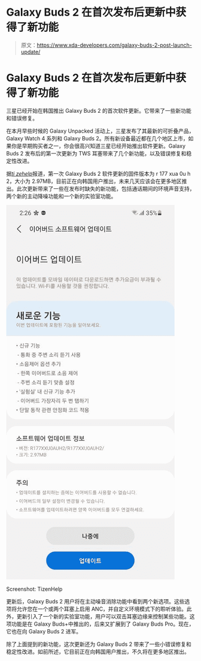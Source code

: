 # Galaxy Buds 2 在首次发布后更新中获得了新功能

> 原文：<https://www.xda-developers.com/galaxy-buds-2-post-launch-update/>

# Galaxy Buds 2 在首次发布后更新中获得了新功能

三星已经开始在韩国推出 Galaxy Buds 2 的首次软件更新。它带来了一些新功能和错误修复。

在本月早些时候的 Galaxy Unpacked 活动上，三星发布了其最新的可折叠产品，Galaxy Watch 4 系列和 Galaxy Buds 2。所有新设备最近都在几个地区上市，如果你是早期购买者之一，你会很高兴知道三星已经开始推出软件更新。Galaxy Buds 2 发布后的第一次更新为 TWS 耳塞带来了几个新功能，以及错误修复和稳定性改进。

据[*ti zehelp*](https://www.tizenhelp.com/galaxy-buds-2-receives-new-features-in-first-update/)报道，第一次 Galaxy Buds 2 软件更新的固件版本为 r 177 xua 0u h 2，大小为 2.97MB，目前正在向韩国用户推出，未来几天应该会在更多地区推出。此次更新带来了一些在发布时缺失的新功能，包括通话期间的环境声音支持，两个新的主动降噪功能和一个新的实验室功能。

 <picture>![Galaxy Buds 2 post launch update changelog screenshot](img/a5ec138e3de6460a85336185da9396f9.png)</picture> 

Screenshot: TizenHelp

更新后，Galaxy Buds 2 用户将在主动噪音消除功能中看到两个新选项。这些选项将允许您在一个或两个耳塞上启用 ANC，并自定义环境模式下的聆听体验。此外，更新引入了一个新的实验室功能，用户可以双击耳塞边缘来控制某些功能。这项功能是在 Galaxy Buds+中推出的，后来又扩展到了 Galaxy Buds Pro。现在，它也在向 Galaxy Buds 2 进军。

除了上面提到的新功能，这次更新还为 Galaxy Buds 2 带来了一些小错误修复和稳定性改进。如前所述，它目前正在向韩国用户推出，不久将在更多地区推出。